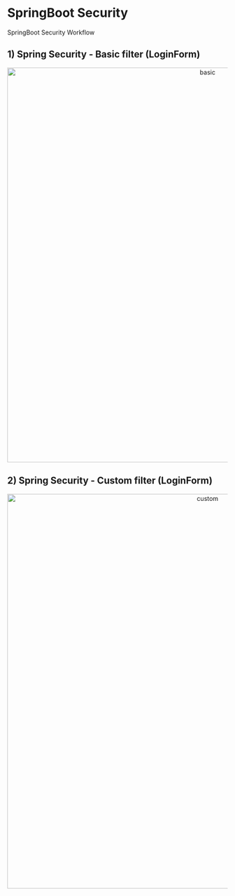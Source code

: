 # SpringBoot Security
SpringBoot Security Workflow

## 1) Spring Security - Basic filter (LoginForm)

<p align="center">
<img width="900" alt="basic" src="https://github.com/hongjuns/springboot-security/assets/39370772/2735cb39-f7c3-45d9-a447-c0eb406b4c05">
</p>

## 2) Spring Security - Custom filter (LoginForm)

<p align="center">
<img width="900" alt="custom" src="https://github.com/hongjuns/springboot-security/assets/39370772/b2b2285c-92ce-4609-8121-c33179a00588">
</p>

